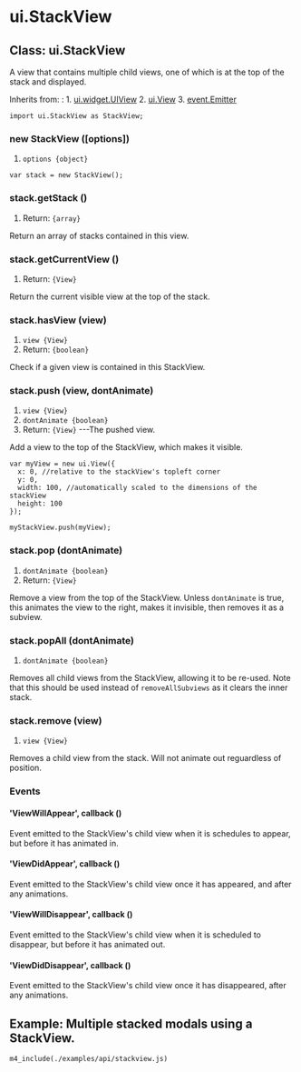 # ui.StackView

## Class: ui.StackView

A view that contains multiple child views, one of which is
at the top of the stack and displayed.

Inherits from:
:    1. [ui.widget.UIView](./ui-widget-uiview.html)
     2. [ui.View](./ui-view.html)
     3. [event.Emitter](./event.html#class-event.emitter)

~~~
import ui.StackView as StackView;
~~~

### new StackView ([options])
1. `options {object}`

~~~
var stack = new StackView();
~~~

### stack.getStack ()
1. Return: `{array}`

Return an array of stacks contained in this view.

### stack.getCurrentView ()
1. Return: `{View}`

Return the current visible view at the top of the stack.

### stack.hasView (view)
1. `view {View}`
2. Return: `{boolean}`

Check if a given view is contained in this StackView.

### stack.push (view, dontAnimate)
1. `view {View}`
2. `dontAnimate {boolean}`
3. Return: `{View}` ---The pushed view.

Add a view to the top of the StackView, which makes it visible.

~~~
var myView = new ui.View({
  x: 0, //relative to the stackView's topleft corner
  y: 0,
  width: 100, //automatically scaled to the dimensions of the stackView
  height: 100
});

myStackView.push(myView);
~~~

### stack.pop (dontAnimate)
1. `dontAnimate {boolean}`
2. Return: `{View}`

Remove a view from the top of the StackView. Unless `dontAnimate` is true, this animates the view to the right, makes it invisible, then removes it as a subview.

### stack.popAll (dontAnimate)
1. `dontAnimate {boolean}`

Removes all child views from the StackView, allowing it to be re-used. Note that this should be used instead of `removeAllSubviews` as it clears the inner stack.

### stack.remove (view)
1. `view {View}`

Removes a child view from the stack. Will not animate out
reguardless of position.

### Events

#### \'ViewWillAppear\', callback ()

Event emitted to the StackView's child view when it is
schedules to appear, but before it has animated in.

#### \'ViewDidAppear\', callback ()

Event emitted to the StackView's child view once it has
appeared, and after any animations.

#### \'ViewWillDisappear\', callback ()

Event emitted to the StackView's child view when it is
scheduled to disappear, but before it has animated out.

#### \'ViewDidDisappear\', callback ()

Event emitted to the StackView's child view once it has
disappeared, after any animations.

## Example: Multiple stacked modals using a StackView. 

~~~
m4_include(./examples/api/stackview.js)
~~~
